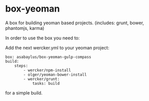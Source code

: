 box-yeoman
=========

A box for building yeoman based projects. (includes: grunt, bower, phantomjs, karma)

In order to use the box you need to:

Add the next wercker.yml to your yeoman project:

    box: asabaylus/box-yeoman-gulp-compass
    build:
        steps:
            - wercker/npm-install
            - olger/yeoman-bower-install
            - wercker/grunt:
                tasks: build

for a simple build.
